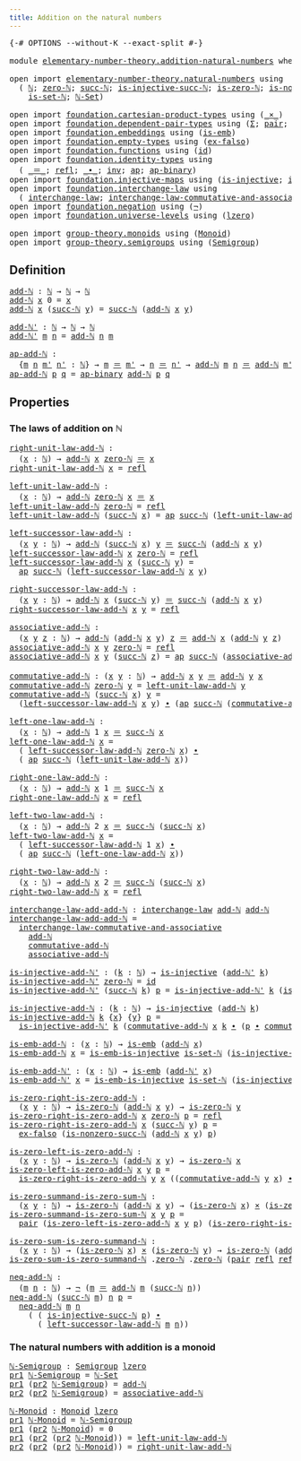 ```yaml
---
title: Addition on the natural numbers
---
```


<pre class="Agda"><a id="57" class="Symbol">{-#</a> <a id="61" class="Keyword">OPTIONS</a> <a id="69" class="Pragma">--without-K</a> <a id="81" class="Pragma">--exact-split</a> <a id="95" class="Symbol">#-}</a>

<a id="100" class="Keyword">module</a> <a id="107" href="elementary-number-theory.addition-natural-numbers.html" class="Module">elementary-number-theory.addition-natural-numbers</a> <a id="157" class="Keyword">where</a>

<a id="164" class="Keyword">open</a> <a id="169" class="Keyword">import</a> <a id="176" href="elementary-number-theory.natural-numbers.html" class="Module">elementary-number-theory.natural-numbers</a> <a id="217" class="Keyword">using</a>
  <a id="225" class="Symbol">(</a> <a id="227" href="elementary-number-theory.natural-numbers.html#1530" class="Datatype">ℕ</a><a id="228" class="Symbol">;</a> <a id="230" href="elementary-number-theory.natural-numbers.html#1551" class="InductiveConstructor">zero-ℕ</a><a id="236" class="Symbol">;</a> <a id="238" href="elementary-number-theory.natural-numbers.html#1564" class="InductiveConstructor">succ-ℕ</a><a id="244" class="Symbol">;</a> <a id="246" href="elementary-number-theory.natural-numbers.html#2549" class="Function">is-injective-succ-ℕ</a><a id="265" class="Symbol">;</a> <a id="267" href="elementary-number-theory.natural-numbers.html#1828" class="Function">is-zero-ℕ</a><a id="276" class="Symbol">;</a> <a id="278" href="elementary-number-theory.natural-numbers.html#2875" class="Function">is-nonzero-succ-ℕ</a><a id="295" class="Symbol">;</a>
    <a id="301" href="elementary-number-theory.natural-numbers.html#4371" class="Function">is-set-ℕ</a><a id="309" class="Symbol">;</a> <a id="311" href="elementary-number-theory.natural-numbers.html#4487" class="Function">ℕ-Set</a><a id="316" class="Symbol">)</a>
  
<a id="321" class="Keyword">open</a> <a id="326" class="Keyword">import</a> <a id="333" href="foundation.cartesian-product-types.html" class="Module">foundation.cartesian-product-types</a> <a id="368" class="Keyword">using</a> <a id="374" class="Symbol">(</a><a id="375" href="foundation-core.cartesian-product-types.html#590" class="Function Operator">_×_</a><a id="378" class="Symbol">)</a>
<a id="380" class="Keyword">open</a> <a id="385" class="Keyword">import</a> <a id="392" href="foundation.dependent-pair-types.html" class="Module">foundation.dependent-pair-types</a> <a id="424" class="Keyword">using</a> <a id="430" class="Symbol">(</a><a id="431" href="foundation-core.dependent-pair-types.html#515" class="Record">Σ</a><a id="432" class="Symbol">;</a> <a id="434" href="foundation-core.dependent-pair-types.html#588" class="InductiveConstructor">pair</a><a id="438" class="Symbol">;</a> <a id="440" href="foundation-core.dependent-pair-types.html#605" class="Field">pr1</a><a id="443" class="Symbol">;</a> <a id="445" href="foundation-core.dependent-pair-types.html#617" class="Field">pr2</a><a id="448" class="Symbol">)</a>
<a id="450" class="Keyword">open</a> <a id="455" class="Keyword">import</a> <a id="462" href="foundation.embeddings.html" class="Module">foundation.embeddings</a> <a id="484" class="Keyword">using</a> <a id="490" class="Symbol">(</a><a id="491" href="foundation-core.embeddings.html#992" class="Function">is-emb</a><a id="497" class="Symbol">)</a>
<a id="499" class="Keyword">open</a> <a id="504" class="Keyword">import</a> <a id="511" href="foundation.empty-types.html" class="Module">foundation.empty-types</a> <a id="534" class="Keyword">using</a> <a id="540" class="Symbol">(</a><a id="541" href="foundation-core.empty-types.html#1160" class="Function">ex-falso</a><a id="549" class="Symbol">)</a>
<a id="551" class="Keyword">open</a> <a id="556" class="Keyword">import</a> <a id="563" href="foundation.functions.html" class="Module">foundation.functions</a> <a id="584" class="Keyword">using</a> <a id="590" class="Symbol">(</a><a id="591" href="foundation-core.functions.html#322" class="Function">id</a><a id="593" class="Symbol">)</a>
<a id="595" class="Keyword">open</a> <a id="600" class="Keyword">import</a> <a id="607" href="foundation.identity-types.html" class="Module">foundation.identity-types</a> <a id="633" class="Keyword">using</a>
  <a id="641" class="Symbol">(</a> <a id="643" href="foundation-core.identity-types.html#1865" class="Function Operator">_＝_</a><a id="646" class="Symbol">;</a> <a id="648" href="foundation-core.identity-types.html#1820" class="InductiveConstructor">refl</a><a id="652" class="Symbol">;</a> <a id="654" href="foundation-core.identity-types.html#2425" class="Function Operator">_∙_</a><a id="657" class="Symbol">;</a> <a id="659" href="foundation-core.identity-types.html#2729" class="Function">inv</a><a id="662" class="Symbol">;</a> <a id="664" href="foundation-core.identity-types.html#4003" class="Function">ap</a><a id="666" class="Symbol">;</a> <a id="668" href="foundation-core.identity-types.html#7656" class="Function">ap-binary</a><a id="677" class="Symbol">)</a>
<a id="679" class="Keyword">open</a> <a id="684" class="Keyword">import</a> <a id="691" href="foundation.injective-maps.html" class="Module">foundation.injective-maps</a> <a id="717" class="Keyword">using</a> <a id="723" class="Symbol">(</a><a id="724" href="foundation.injective-maps.html#1309" class="Function">is-injective</a><a id="736" class="Symbol">;</a> <a id="738" href="foundation.injective-maps.html#4586" class="Function">is-emb-is-injective</a><a id="757" class="Symbol">)</a>
<a id="759" class="Keyword">open</a> <a id="764" class="Keyword">import</a> <a id="771" href="foundation.interchange-law.html" class="Module">foundation.interchange-law</a> <a id="798" class="Keyword">using</a>
  <a id="806" class="Symbol">(</a> <a id="808" href="foundation.interchange-law.html#1655" class="Function">interchange-law</a><a id="823" class="Symbol">;</a> <a id="825" href="foundation.interchange-law.html#1771" class="Function">interchange-law-commutative-and-associative</a><a id="868" class="Symbol">)</a>
<a id="870" class="Keyword">open</a> <a id="875" class="Keyword">import</a> <a id="882" href="foundation.negation.html" class="Module">foundation.negation</a> <a id="902" class="Keyword">using</a> <a id="908" class="Symbol">(</a><a id="909" href="foundation-core.negation.html#465" class="Function">¬</a><a id="910" class="Symbol">)</a>
<a id="912" class="Keyword">open</a> <a id="917" class="Keyword">import</a> <a id="924" href="foundation.universe-levels.html" class="Module">foundation.universe-levels</a> <a id="951" class="Keyword">using</a> <a id="957" class="Symbol">(</a><a id="958" href="Agda.Primitive.html#764" class="Primitive">lzero</a><a id="963" class="Symbol">)</a>

<a id="966" class="Keyword">open</a> <a id="971" class="Keyword">import</a> <a id="978" href="group-theory.monoids.html" class="Module">group-theory.monoids</a> <a id="999" class="Keyword">using</a> <a id="1005" class="Symbol">(</a><a id="1006" href="group-theory.monoids.html#1020" class="Function">Monoid</a><a id="1012" class="Symbol">)</a>
<a id="1014" class="Keyword">open</a> <a id="1019" class="Keyword">import</a> <a id="1026" href="group-theory.semigroups.html" class="Module">group-theory.semigroups</a> <a id="1050" class="Keyword">using</a> <a id="1056" class="Symbol">(</a><a id="1057" href="group-theory.semigroups.html#750" class="Function">Semigroup</a><a id="1066" class="Symbol">)</a>
</pre>
## Definition

<pre class="Agda"><a id="add-ℕ"></a><a id="1096" href="elementary-number-theory.addition-natural-numbers.html#1096" class="Function">add-ℕ</a> <a id="1102" class="Symbol">:</a> <a id="1104" href="elementary-number-theory.natural-numbers.html#1530" class="Datatype">ℕ</a> <a id="1106" class="Symbol">→</a> <a id="1108" href="elementary-number-theory.natural-numbers.html#1530" class="Datatype">ℕ</a> <a id="1110" class="Symbol">→</a> <a id="1112" href="elementary-number-theory.natural-numbers.html#1530" class="Datatype">ℕ</a>
<a id="1114" href="elementary-number-theory.addition-natural-numbers.html#1096" class="Function">add-ℕ</a> <a id="1120" href="elementary-number-theory.addition-natural-numbers.html#1120" class="Bound">x</a> <a id="1122" class="Number">0</a> <a id="1124" class="Symbol">=</a> <a id="1126" href="elementary-number-theory.addition-natural-numbers.html#1120" class="Bound">x</a>
<a id="1128" href="elementary-number-theory.addition-natural-numbers.html#1096" class="Function">add-ℕ</a> <a id="1134" href="elementary-number-theory.addition-natural-numbers.html#1134" class="Bound">x</a> <a id="1136" class="Symbol">(</a><a id="1137" href="elementary-number-theory.natural-numbers.html#1564" class="InductiveConstructor">succ-ℕ</a> <a id="1144" href="elementary-number-theory.addition-natural-numbers.html#1144" class="Bound">y</a><a id="1145" class="Symbol">)</a> <a id="1147" class="Symbol">=</a> <a id="1149" href="elementary-number-theory.natural-numbers.html#1564" class="InductiveConstructor">succ-ℕ</a> <a id="1156" class="Symbol">(</a><a id="1157" href="elementary-number-theory.addition-natural-numbers.html#1096" class="Function">add-ℕ</a> <a id="1163" href="elementary-number-theory.addition-natural-numbers.html#1134" class="Bound">x</a> <a id="1165" href="elementary-number-theory.addition-natural-numbers.html#1144" class="Bound">y</a><a id="1166" class="Symbol">)</a>

<a id="add-ℕ&#39;"></a><a id="1169" href="elementary-number-theory.addition-natural-numbers.html#1169" class="Function">add-ℕ&#39;</a> <a id="1176" class="Symbol">:</a> <a id="1178" href="elementary-number-theory.natural-numbers.html#1530" class="Datatype">ℕ</a> <a id="1180" class="Symbol">→</a> <a id="1182" href="elementary-number-theory.natural-numbers.html#1530" class="Datatype">ℕ</a> <a id="1184" class="Symbol">→</a> <a id="1186" href="elementary-number-theory.natural-numbers.html#1530" class="Datatype">ℕ</a>
<a id="1188" href="elementary-number-theory.addition-natural-numbers.html#1169" class="Function">add-ℕ&#39;</a> <a id="1195" href="elementary-number-theory.addition-natural-numbers.html#1195" class="Bound">m</a> <a id="1197" href="elementary-number-theory.addition-natural-numbers.html#1197" class="Bound">n</a> <a id="1199" class="Symbol">=</a> <a id="1201" href="elementary-number-theory.addition-natural-numbers.html#1096" class="Function">add-ℕ</a> <a id="1207" href="elementary-number-theory.addition-natural-numbers.html#1197" class="Bound">n</a> <a id="1209" href="elementary-number-theory.addition-natural-numbers.html#1195" class="Bound">m</a>

<a id="ap-add-ℕ"></a><a id="1212" href="elementary-number-theory.addition-natural-numbers.html#1212" class="Function">ap-add-ℕ</a> <a id="1221" class="Symbol">:</a>
  <a id="1225" class="Symbol">{</a><a id="1226" href="elementary-number-theory.addition-natural-numbers.html#1226" class="Bound">m</a> <a id="1228" href="elementary-number-theory.addition-natural-numbers.html#1228" class="Bound">n</a> <a id="1230" href="elementary-number-theory.addition-natural-numbers.html#1230" class="Bound">m&#39;</a> <a id="1233" href="elementary-number-theory.addition-natural-numbers.html#1233" class="Bound">n&#39;</a> <a id="1236" class="Symbol">:</a> <a id="1238" href="elementary-number-theory.natural-numbers.html#1530" class="Datatype">ℕ</a><a id="1239" class="Symbol">}</a> <a id="1241" class="Symbol">→</a> <a id="1243" href="elementary-number-theory.addition-natural-numbers.html#1226" class="Bound">m</a> <a id="1245" href="foundation-core.identity-types.html#1865" class="Function Operator">＝</a> <a id="1247" href="elementary-number-theory.addition-natural-numbers.html#1230" class="Bound">m&#39;</a> <a id="1250" class="Symbol">→</a> <a id="1252" href="elementary-number-theory.addition-natural-numbers.html#1228" class="Bound">n</a> <a id="1254" href="foundation-core.identity-types.html#1865" class="Function Operator">＝</a> <a id="1256" href="elementary-number-theory.addition-natural-numbers.html#1233" class="Bound">n&#39;</a> <a id="1259" class="Symbol">→</a> <a id="1261" href="elementary-number-theory.addition-natural-numbers.html#1096" class="Function">add-ℕ</a> <a id="1267" href="elementary-number-theory.addition-natural-numbers.html#1226" class="Bound">m</a> <a id="1269" href="elementary-number-theory.addition-natural-numbers.html#1228" class="Bound">n</a> <a id="1271" href="foundation-core.identity-types.html#1865" class="Function Operator">＝</a> <a id="1273" href="elementary-number-theory.addition-natural-numbers.html#1096" class="Function">add-ℕ</a> <a id="1279" href="elementary-number-theory.addition-natural-numbers.html#1230" class="Bound">m&#39;</a> <a id="1282" href="elementary-number-theory.addition-natural-numbers.html#1233" class="Bound">n&#39;</a>
<a id="1285" href="elementary-number-theory.addition-natural-numbers.html#1212" class="Function">ap-add-ℕ</a> <a id="1294" href="elementary-number-theory.addition-natural-numbers.html#1294" class="Bound">p</a> <a id="1296" href="elementary-number-theory.addition-natural-numbers.html#1296" class="Bound">q</a> <a id="1298" class="Symbol">=</a> <a id="1300" href="foundation-core.identity-types.html#7656" class="Function">ap-binary</a> <a id="1310" href="elementary-number-theory.addition-natural-numbers.html#1096" class="Function">add-ℕ</a> <a id="1316" href="elementary-number-theory.addition-natural-numbers.html#1294" class="Bound">p</a> <a id="1318" href="elementary-number-theory.addition-natural-numbers.html#1296" class="Bound">q</a>
</pre>
## Properties

### The laws of addition on ℕ

<pre class="Agda"><a id="right-unit-law-add-ℕ"></a><a id="1379" href="elementary-number-theory.addition-natural-numbers.html#1379" class="Function">right-unit-law-add-ℕ</a> <a id="1400" class="Symbol">:</a>
  <a id="1404" class="Symbol">(</a><a id="1405" href="elementary-number-theory.addition-natural-numbers.html#1405" class="Bound">x</a> <a id="1407" class="Symbol">:</a> <a id="1409" href="elementary-number-theory.natural-numbers.html#1530" class="Datatype">ℕ</a><a id="1410" class="Symbol">)</a> <a id="1412" class="Symbol">→</a> <a id="1414" href="elementary-number-theory.addition-natural-numbers.html#1096" class="Function">add-ℕ</a> <a id="1420" href="elementary-number-theory.addition-natural-numbers.html#1405" class="Bound">x</a> <a id="1422" href="elementary-number-theory.natural-numbers.html#1551" class="InductiveConstructor">zero-ℕ</a> <a id="1429" href="foundation-core.identity-types.html#1865" class="Function Operator">＝</a> <a id="1431" href="elementary-number-theory.addition-natural-numbers.html#1405" class="Bound">x</a>
<a id="1433" href="elementary-number-theory.addition-natural-numbers.html#1379" class="Function">right-unit-law-add-ℕ</a> <a id="1454" href="elementary-number-theory.addition-natural-numbers.html#1454" class="Bound">x</a> <a id="1456" class="Symbol">=</a> <a id="1458" href="foundation-core.identity-types.html#1820" class="InductiveConstructor">refl</a>

<a id="left-unit-law-add-ℕ"></a><a id="1464" href="elementary-number-theory.addition-natural-numbers.html#1464" class="Function">left-unit-law-add-ℕ</a> <a id="1484" class="Symbol">:</a>
  <a id="1488" class="Symbol">(</a><a id="1489" href="elementary-number-theory.addition-natural-numbers.html#1489" class="Bound">x</a> <a id="1491" class="Symbol">:</a> <a id="1493" href="elementary-number-theory.natural-numbers.html#1530" class="Datatype">ℕ</a><a id="1494" class="Symbol">)</a> <a id="1496" class="Symbol">→</a> <a id="1498" href="elementary-number-theory.addition-natural-numbers.html#1096" class="Function">add-ℕ</a> <a id="1504" href="elementary-number-theory.natural-numbers.html#1551" class="InductiveConstructor">zero-ℕ</a> <a id="1511" href="elementary-number-theory.addition-natural-numbers.html#1489" class="Bound">x</a> <a id="1513" href="foundation-core.identity-types.html#1865" class="Function Operator">＝</a> <a id="1515" href="elementary-number-theory.addition-natural-numbers.html#1489" class="Bound">x</a>
<a id="1517" href="elementary-number-theory.addition-natural-numbers.html#1464" class="Function">left-unit-law-add-ℕ</a> <a id="1537" href="elementary-number-theory.natural-numbers.html#1551" class="InductiveConstructor">zero-ℕ</a> <a id="1544" class="Symbol">=</a> <a id="1546" href="foundation-core.identity-types.html#1820" class="InductiveConstructor">refl</a>
<a id="1551" href="elementary-number-theory.addition-natural-numbers.html#1464" class="Function">left-unit-law-add-ℕ</a> <a id="1571" class="Symbol">(</a><a id="1572" href="elementary-number-theory.natural-numbers.html#1564" class="InductiveConstructor">succ-ℕ</a> <a id="1579" href="elementary-number-theory.addition-natural-numbers.html#1579" class="Bound">x</a><a id="1580" class="Symbol">)</a> <a id="1582" class="Symbol">=</a> <a id="1584" href="foundation-core.identity-types.html#4003" class="Function">ap</a> <a id="1587" href="elementary-number-theory.natural-numbers.html#1564" class="InductiveConstructor">succ-ℕ</a> <a id="1594" class="Symbol">(</a><a id="1595" href="elementary-number-theory.addition-natural-numbers.html#1464" class="Function">left-unit-law-add-ℕ</a> <a id="1615" href="elementary-number-theory.addition-natural-numbers.html#1579" class="Bound">x</a><a id="1616" class="Symbol">)</a>

<a id="left-successor-law-add-ℕ"></a><a id="1619" href="elementary-number-theory.addition-natural-numbers.html#1619" class="Function">left-successor-law-add-ℕ</a> <a id="1644" class="Symbol">:</a>
  <a id="1648" class="Symbol">(</a><a id="1649" href="elementary-number-theory.addition-natural-numbers.html#1649" class="Bound">x</a> <a id="1651" href="elementary-number-theory.addition-natural-numbers.html#1651" class="Bound">y</a> <a id="1653" class="Symbol">:</a> <a id="1655" href="elementary-number-theory.natural-numbers.html#1530" class="Datatype">ℕ</a><a id="1656" class="Symbol">)</a> <a id="1658" class="Symbol">→</a> <a id="1660" href="elementary-number-theory.addition-natural-numbers.html#1096" class="Function">add-ℕ</a> <a id="1666" class="Symbol">(</a><a id="1667" href="elementary-number-theory.natural-numbers.html#1564" class="InductiveConstructor">succ-ℕ</a> <a id="1674" href="elementary-number-theory.addition-natural-numbers.html#1649" class="Bound">x</a><a id="1675" class="Symbol">)</a> <a id="1677" href="elementary-number-theory.addition-natural-numbers.html#1651" class="Bound">y</a> <a id="1679" href="foundation-core.identity-types.html#1865" class="Function Operator">＝</a> <a id="1681" href="elementary-number-theory.natural-numbers.html#1564" class="InductiveConstructor">succ-ℕ</a> <a id="1688" class="Symbol">(</a><a id="1689" href="elementary-number-theory.addition-natural-numbers.html#1096" class="Function">add-ℕ</a> <a id="1695" href="elementary-number-theory.addition-natural-numbers.html#1649" class="Bound">x</a> <a id="1697" href="elementary-number-theory.addition-natural-numbers.html#1651" class="Bound">y</a><a id="1698" class="Symbol">)</a>
<a id="1700" href="elementary-number-theory.addition-natural-numbers.html#1619" class="Function">left-successor-law-add-ℕ</a> <a id="1725" href="elementary-number-theory.addition-natural-numbers.html#1725" class="Bound">x</a> <a id="1727" href="elementary-number-theory.natural-numbers.html#1551" class="InductiveConstructor">zero-ℕ</a> <a id="1734" class="Symbol">=</a> <a id="1736" href="foundation-core.identity-types.html#1820" class="InductiveConstructor">refl</a>
<a id="1741" href="elementary-number-theory.addition-natural-numbers.html#1619" class="Function">left-successor-law-add-ℕ</a> <a id="1766" href="elementary-number-theory.addition-natural-numbers.html#1766" class="Bound">x</a> <a id="1768" class="Symbol">(</a><a id="1769" href="elementary-number-theory.natural-numbers.html#1564" class="InductiveConstructor">succ-ℕ</a> <a id="1776" href="elementary-number-theory.addition-natural-numbers.html#1776" class="Bound">y</a><a id="1777" class="Symbol">)</a> <a id="1779" class="Symbol">=</a>
  <a id="1783" href="foundation-core.identity-types.html#4003" class="Function">ap</a> <a id="1786" href="elementary-number-theory.natural-numbers.html#1564" class="InductiveConstructor">succ-ℕ</a> <a id="1793" class="Symbol">(</a><a id="1794" href="elementary-number-theory.addition-natural-numbers.html#1619" class="Function">left-successor-law-add-ℕ</a> <a id="1819" href="elementary-number-theory.addition-natural-numbers.html#1766" class="Bound">x</a> <a id="1821" href="elementary-number-theory.addition-natural-numbers.html#1776" class="Bound">y</a><a id="1822" class="Symbol">)</a>
                                        
<a id="right-successor-law-add-ℕ"></a><a id="1865" href="elementary-number-theory.addition-natural-numbers.html#1865" class="Function">right-successor-law-add-ℕ</a> <a id="1891" class="Symbol">:</a>
  <a id="1895" class="Symbol">(</a><a id="1896" href="elementary-number-theory.addition-natural-numbers.html#1896" class="Bound">x</a> <a id="1898" href="elementary-number-theory.addition-natural-numbers.html#1898" class="Bound">y</a> <a id="1900" class="Symbol">:</a> <a id="1902" href="elementary-number-theory.natural-numbers.html#1530" class="Datatype">ℕ</a><a id="1903" class="Symbol">)</a> <a id="1905" class="Symbol">→</a> <a id="1907" href="elementary-number-theory.addition-natural-numbers.html#1096" class="Function">add-ℕ</a> <a id="1913" href="elementary-number-theory.addition-natural-numbers.html#1896" class="Bound">x</a> <a id="1915" class="Symbol">(</a><a id="1916" href="elementary-number-theory.natural-numbers.html#1564" class="InductiveConstructor">succ-ℕ</a> <a id="1923" href="elementary-number-theory.addition-natural-numbers.html#1898" class="Bound">y</a><a id="1924" class="Symbol">)</a> <a id="1926" href="foundation-core.identity-types.html#1865" class="Function Operator">＝</a> <a id="1928" href="elementary-number-theory.natural-numbers.html#1564" class="InductiveConstructor">succ-ℕ</a> <a id="1935" class="Symbol">(</a><a id="1936" href="elementary-number-theory.addition-natural-numbers.html#1096" class="Function">add-ℕ</a> <a id="1942" href="elementary-number-theory.addition-natural-numbers.html#1896" class="Bound">x</a> <a id="1944" href="elementary-number-theory.addition-natural-numbers.html#1898" class="Bound">y</a><a id="1945" class="Symbol">)</a>
<a id="1947" href="elementary-number-theory.addition-natural-numbers.html#1865" class="Function">right-successor-law-add-ℕ</a> <a id="1973" href="elementary-number-theory.addition-natural-numbers.html#1973" class="Bound">x</a> <a id="1975" href="elementary-number-theory.addition-natural-numbers.html#1975" class="Bound">y</a> <a id="1977" class="Symbol">=</a> <a id="1979" href="foundation-core.identity-types.html#1820" class="InductiveConstructor">refl</a>

<a id="associative-add-ℕ"></a><a id="1985" href="elementary-number-theory.addition-natural-numbers.html#1985" class="Function">associative-add-ℕ</a> <a id="2003" class="Symbol">:</a>
  <a id="2007" class="Symbol">(</a><a id="2008" href="elementary-number-theory.addition-natural-numbers.html#2008" class="Bound">x</a> <a id="2010" href="elementary-number-theory.addition-natural-numbers.html#2010" class="Bound">y</a> <a id="2012" href="elementary-number-theory.addition-natural-numbers.html#2012" class="Bound">z</a> <a id="2014" class="Symbol">:</a> <a id="2016" href="elementary-number-theory.natural-numbers.html#1530" class="Datatype">ℕ</a><a id="2017" class="Symbol">)</a> <a id="2019" class="Symbol">→</a> <a id="2021" href="elementary-number-theory.addition-natural-numbers.html#1096" class="Function">add-ℕ</a> <a id="2027" class="Symbol">(</a><a id="2028" href="elementary-number-theory.addition-natural-numbers.html#1096" class="Function">add-ℕ</a> <a id="2034" href="elementary-number-theory.addition-natural-numbers.html#2008" class="Bound">x</a> <a id="2036" href="elementary-number-theory.addition-natural-numbers.html#2010" class="Bound">y</a><a id="2037" class="Symbol">)</a> <a id="2039" href="elementary-number-theory.addition-natural-numbers.html#2012" class="Bound">z</a> <a id="2041" href="foundation-core.identity-types.html#1865" class="Function Operator">＝</a> <a id="2043" href="elementary-number-theory.addition-natural-numbers.html#1096" class="Function">add-ℕ</a> <a id="2049" href="elementary-number-theory.addition-natural-numbers.html#2008" class="Bound">x</a> <a id="2051" class="Symbol">(</a><a id="2052" href="elementary-number-theory.addition-natural-numbers.html#1096" class="Function">add-ℕ</a> <a id="2058" href="elementary-number-theory.addition-natural-numbers.html#2010" class="Bound">y</a> <a id="2060" href="elementary-number-theory.addition-natural-numbers.html#2012" class="Bound">z</a><a id="2061" class="Symbol">)</a>
<a id="2063" href="elementary-number-theory.addition-natural-numbers.html#1985" class="Function">associative-add-ℕ</a> <a id="2081" href="elementary-number-theory.addition-natural-numbers.html#2081" class="Bound">x</a> <a id="2083" href="elementary-number-theory.addition-natural-numbers.html#2083" class="Bound">y</a> <a id="2085" href="elementary-number-theory.natural-numbers.html#1551" class="InductiveConstructor">zero-ℕ</a> <a id="2092" class="Symbol">=</a> <a id="2094" href="foundation-core.identity-types.html#1820" class="InductiveConstructor">refl</a> 
<a id="2100" href="elementary-number-theory.addition-natural-numbers.html#1985" class="Function">associative-add-ℕ</a> <a id="2118" href="elementary-number-theory.addition-natural-numbers.html#2118" class="Bound">x</a> <a id="2120" href="elementary-number-theory.addition-natural-numbers.html#2120" class="Bound">y</a> <a id="2122" class="Symbol">(</a><a id="2123" href="elementary-number-theory.natural-numbers.html#1564" class="InductiveConstructor">succ-ℕ</a> <a id="2130" href="elementary-number-theory.addition-natural-numbers.html#2130" class="Bound">z</a><a id="2131" class="Symbol">)</a> <a id="2133" class="Symbol">=</a> <a id="2135" href="foundation-core.identity-types.html#4003" class="Function">ap</a> <a id="2138" href="elementary-number-theory.natural-numbers.html#1564" class="InductiveConstructor">succ-ℕ</a> <a id="2145" class="Symbol">(</a><a id="2146" href="elementary-number-theory.addition-natural-numbers.html#1985" class="Function">associative-add-ℕ</a> <a id="2164" href="elementary-number-theory.addition-natural-numbers.html#2118" class="Bound">x</a> <a id="2166" href="elementary-number-theory.addition-natural-numbers.html#2120" class="Bound">y</a> <a id="2168" href="elementary-number-theory.addition-natural-numbers.html#2130" class="Bound">z</a><a id="2169" class="Symbol">)</a>

<a id="commutative-add-ℕ"></a><a id="2172" href="elementary-number-theory.addition-natural-numbers.html#2172" class="Function">commutative-add-ℕ</a> <a id="2190" class="Symbol">:</a> <a id="2192" class="Symbol">(</a><a id="2193" href="elementary-number-theory.addition-natural-numbers.html#2193" class="Bound">x</a> <a id="2195" href="elementary-number-theory.addition-natural-numbers.html#2195" class="Bound">y</a> <a id="2197" class="Symbol">:</a> <a id="2199" href="elementary-number-theory.natural-numbers.html#1530" class="Datatype">ℕ</a><a id="2200" class="Symbol">)</a> <a id="2202" class="Symbol">→</a> <a id="2204" href="elementary-number-theory.addition-natural-numbers.html#1096" class="Function">add-ℕ</a> <a id="2210" href="elementary-number-theory.addition-natural-numbers.html#2193" class="Bound">x</a> <a id="2212" href="elementary-number-theory.addition-natural-numbers.html#2195" class="Bound">y</a> <a id="2214" href="foundation-core.identity-types.html#1865" class="Function Operator">＝</a> <a id="2216" href="elementary-number-theory.addition-natural-numbers.html#1096" class="Function">add-ℕ</a> <a id="2222" href="elementary-number-theory.addition-natural-numbers.html#2195" class="Bound">y</a> <a id="2224" href="elementary-number-theory.addition-natural-numbers.html#2193" class="Bound">x</a>
<a id="2226" href="elementary-number-theory.addition-natural-numbers.html#2172" class="Function">commutative-add-ℕ</a> <a id="2244" href="elementary-number-theory.natural-numbers.html#1551" class="InductiveConstructor">zero-ℕ</a> <a id="2251" href="elementary-number-theory.addition-natural-numbers.html#2251" class="Bound">y</a> <a id="2253" class="Symbol">=</a> <a id="2255" href="elementary-number-theory.addition-natural-numbers.html#1464" class="Function">left-unit-law-add-ℕ</a> <a id="2275" href="elementary-number-theory.addition-natural-numbers.html#2251" class="Bound">y</a>
<a id="2277" href="elementary-number-theory.addition-natural-numbers.html#2172" class="Function">commutative-add-ℕ</a> <a id="2295" class="Symbol">(</a><a id="2296" href="elementary-number-theory.natural-numbers.html#1564" class="InductiveConstructor">succ-ℕ</a> <a id="2303" href="elementary-number-theory.addition-natural-numbers.html#2303" class="Bound">x</a><a id="2304" class="Symbol">)</a> <a id="2306" href="elementary-number-theory.addition-natural-numbers.html#2306" class="Bound">y</a> <a id="2308" class="Symbol">=</a>
  <a id="2312" class="Symbol">(</a><a id="2313" href="elementary-number-theory.addition-natural-numbers.html#1619" class="Function">left-successor-law-add-ℕ</a> <a id="2338" href="elementary-number-theory.addition-natural-numbers.html#2303" class="Bound">x</a> <a id="2340" href="elementary-number-theory.addition-natural-numbers.html#2306" class="Bound">y</a><a id="2341" class="Symbol">)</a> <a id="2343" href="foundation-core.identity-types.html#2425" class="Function Operator">∙</a> <a id="2345" class="Symbol">(</a><a id="2346" href="foundation-core.identity-types.html#4003" class="Function">ap</a> <a id="2349" href="elementary-number-theory.natural-numbers.html#1564" class="InductiveConstructor">succ-ℕ</a> <a id="2356" class="Symbol">(</a><a id="2357" href="elementary-number-theory.addition-natural-numbers.html#2172" class="Function">commutative-add-ℕ</a> <a id="2375" href="elementary-number-theory.addition-natural-numbers.html#2303" class="Bound">x</a> <a id="2377" href="elementary-number-theory.addition-natural-numbers.html#2306" class="Bound">y</a><a id="2378" class="Symbol">))</a>

<a id="left-one-law-add-ℕ"></a><a id="2382" href="elementary-number-theory.addition-natural-numbers.html#2382" class="Function">left-one-law-add-ℕ</a> <a id="2401" class="Symbol">:</a>
  <a id="2405" class="Symbol">(</a><a id="2406" href="elementary-number-theory.addition-natural-numbers.html#2406" class="Bound">x</a> <a id="2408" class="Symbol">:</a> <a id="2410" href="elementary-number-theory.natural-numbers.html#1530" class="Datatype">ℕ</a><a id="2411" class="Symbol">)</a> <a id="2413" class="Symbol">→</a> <a id="2415" href="elementary-number-theory.addition-natural-numbers.html#1096" class="Function">add-ℕ</a> <a id="2421" class="Number">1</a> <a id="2423" href="elementary-number-theory.addition-natural-numbers.html#2406" class="Bound">x</a> <a id="2425" href="foundation-core.identity-types.html#1865" class="Function Operator">＝</a> <a id="2427" href="elementary-number-theory.natural-numbers.html#1564" class="InductiveConstructor">succ-ℕ</a> <a id="2434" href="elementary-number-theory.addition-natural-numbers.html#2406" class="Bound">x</a>
<a id="2436" href="elementary-number-theory.addition-natural-numbers.html#2382" class="Function">left-one-law-add-ℕ</a> <a id="2455" href="elementary-number-theory.addition-natural-numbers.html#2455" class="Bound">x</a> <a id="2457" class="Symbol">=</a>
  <a id="2461" class="Symbol">(</a> <a id="2463" href="elementary-number-theory.addition-natural-numbers.html#1619" class="Function">left-successor-law-add-ℕ</a> <a id="2488" href="elementary-number-theory.natural-numbers.html#1551" class="InductiveConstructor">zero-ℕ</a> <a id="2495" href="elementary-number-theory.addition-natural-numbers.html#2455" class="Bound">x</a><a id="2496" class="Symbol">)</a> <a id="2498" href="foundation-core.identity-types.html#2425" class="Function Operator">∙</a>
  <a id="2502" class="Symbol">(</a> <a id="2504" href="foundation-core.identity-types.html#4003" class="Function">ap</a> <a id="2507" href="elementary-number-theory.natural-numbers.html#1564" class="InductiveConstructor">succ-ℕ</a> <a id="2514" class="Symbol">(</a><a id="2515" href="elementary-number-theory.addition-natural-numbers.html#1464" class="Function">left-unit-law-add-ℕ</a> <a id="2535" href="elementary-number-theory.addition-natural-numbers.html#2455" class="Bound">x</a><a id="2536" class="Symbol">))</a>

<a id="right-one-law-add-ℕ"></a><a id="2540" href="elementary-number-theory.addition-natural-numbers.html#2540" class="Function">right-one-law-add-ℕ</a> <a id="2560" class="Symbol">:</a>
  <a id="2564" class="Symbol">(</a><a id="2565" href="elementary-number-theory.addition-natural-numbers.html#2565" class="Bound">x</a> <a id="2567" class="Symbol">:</a> <a id="2569" href="elementary-number-theory.natural-numbers.html#1530" class="Datatype">ℕ</a><a id="2570" class="Symbol">)</a> <a id="2572" class="Symbol">→</a> <a id="2574" href="elementary-number-theory.addition-natural-numbers.html#1096" class="Function">add-ℕ</a> <a id="2580" href="elementary-number-theory.addition-natural-numbers.html#2565" class="Bound">x</a> <a id="2582" class="Number">1</a> <a id="2584" href="foundation-core.identity-types.html#1865" class="Function Operator">＝</a> <a id="2586" href="elementary-number-theory.natural-numbers.html#1564" class="InductiveConstructor">succ-ℕ</a> <a id="2593" href="elementary-number-theory.addition-natural-numbers.html#2565" class="Bound">x</a>
<a id="2595" href="elementary-number-theory.addition-natural-numbers.html#2540" class="Function">right-one-law-add-ℕ</a> <a id="2615" href="elementary-number-theory.addition-natural-numbers.html#2615" class="Bound">x</a> <a id="2617" class="Symbol">=</a> <a id="2619" href="foundation-core.identity-types.html#1820" class="InductiveConstructor">refl</a>

<a id="left-two-law-add-ℕ"></a><a id="2625" href="elementary-number-theory.addition-natural-numbers.html#2625" class="Function">left-two-law-add-ℕ</a> <a id="2644" class="Symbol">:</a>
  <a id="2648" class="Symbol">(</a><a id="2649" href="elementary-number-theory.addition-natural-numbers.html#2649" class="Bound">x</a> <a id="2651" class="Symbol">:</a> <a id="2653" href="elementary-number-theory.natural-numbers.html#1530" class="Datatype">ℕ</a><a id="2654" class="Symbol">)</a> <a id="2656" class="Symbol">→</a> <a id="2658" href="elementary-number-theory.addition-natural-numbers.html#1096" class="Function">add-ℕ</a> <a id="2664" class="Number">2</a> <a id="2666" href="elementary-number-theory.addition-natural-numbers.html#2649" class="Bound">x</a> <a id="2668" href="foundation-core.identity-types.html#1865" class="Function Operator">＝</a> <a id="2670" href="elementary-number-theory.natural-numbers.html#1564" class="InductiveConstructor">succ-ℕ</a> <a id="2677" class="Symbol">(</a><a id="2678" href="elementary-number-theory.natural-numbers.html#1564" class="InductiveConstructor">succ-ℕ</a> <a id="2685" href="elementary-number-theory.addition-natural-numbers.html#2649" class="Bound">x</a><a id="2686" class="Symbol">)</a>
<a id="2688" href="elementary-number-theory.addition-natural-numbers.html#2625" class="Function">left-two-law-add-ℕ</a> <a id="2707" href="elementary-number-theory.addition-natural-numbers.html#2707" class="Bound">x</a> <a id="2709" class="Symbol">=</a>
  <a id="2713" class="Symbol">(</a> <a id="2715" href="elementary-number-theory.addition-natural-numbers.html#1619" class="Function">left-successor-law-add-ℕ</a> <a id="2740" class="Number">1</a> <a id="2742" href="elementary-number-theory.addition-natural-numbers.html#2707" class="Bound">x</a><a id="2743" class="Symbol">)</a> <a id="2745" href="foundation-core.identity-types.html#2425" class="Function Operator">∙</a>
  <a id="2749" class="Symbol">(</a> <a id="2751" href="foundation-core.identity-types.html#4003" class="Function">ap</a> <a id="2754" href="elementary-number-theory.natural-numbers.html#1564" class="InductiveConstructor">succ-ℕ</a> <a id="2761" class="Symbol">(</a><a id="2762" href="elementary-number-theory.addition-natural-numbers.html#2382" class="Function">left-one-law-add-ℕ</a> <a id="2781" href="elementary-number-theory.addition-natural-numbers.html#2707" class="Bound">x</a><a id="2782" class="Symbol">))</a>

<a id="right-two-law-add-ℕ"></a><a id="2786" href="elementary-number-theory.addition-natural-numbers.html#2786" class="Function">right-two-law-add-ℕ</a> <a id="2806" class="Symbol">:</a>
  <a id="2810" class="Symbol">(</a><a id="2811" href="elementary-number-theory.addition-natural-numbers.html#2811" class="Bound">x</a> <a id="2813" class="Symbol">:</a> <a id="2815" href="elementary-number-theory.natural-numbers.html#1530" class="Datatype">ℕ</a><a id="2816" class="Symbol">)</a> <a id="2818" class="Symbol">→</a> <a id="2820" href="elementary-number-theory.addition-natural-numbers.html#1096" class="Function">add-ℕ</a> <a id="2826" href="elementary-number-theory.addition-natural-numbers.html#2811" class="Bound">x</a> <a id="2828" class="Number">2</a> <a id="2830" href="foundation-core.identity-types.html#1865" class="Function Operator">＝</a> <a id="2832" href="elementary-number-theory.natural-numbers.html#1564" class="InductiveConstructor">succ-ℕ</a> <a id="2839" class="Symbol">(</a><a id="2840" href="elementary-number-theory.natural-numbers.html#1564" class="InductiveConstructor">succ-ℕ</a> <a id="2847" href="elementary-number-theory.addition-natural-numbers.html#2811" class="Bound">x</a><a id="2848" class="Symbol">)</a>
<a id="2850" href="elementary-number-theory.addition-natural-numbers.html#2786" class="Function">right-two-law-add-ℕ</a> <a id="2870" href="elementary-number-theory.addition-natural-numbers.html#2870" class="Bound">x</a> <a id="2872" class="Symbol">=</a> <a id="2874" href="foundation-core.identity-types.html#1820" class="InductiveConstructor">refl</a>

<a id="interchange-law-add-add-ℕ"></a><a id="2880" href="elementary-number-theory.addition-natural-numbers.html#2880" class="Function">interchange-law-add-add-ℕ</a> <a id="2906" class="Symbol">:</a> <a id="2908" href="foundation.interchange-law.html#1655" class="Function">interchange-law</a> <a id="2924" href="elementary-number-theory.addition-natural-numbers.html#1096" class="Function">add-ℕ</a> <a id="2930" href="elementary-number-theory.addition-natural-numbers.html#1096" class="Function">add-ℕ</a>
<a id="2936" href="elementary-number-theory.addition-natural-numbers.html#2880" class="Function">interchange-law-add-add-ℕ</a> <a id="2962" class="Symbol">=</a>
  <a id="2966" href="foundation.interchange-law.html#1771" class="Function">interchange-law-commutative-and-associative</a>
    <a id="3014" href="elementary-number-theory.addition-natural-numbers.html#1096" class="Function">add-ℕ</a>
    <a id="3024" href="elementary-number-theory.addition-natural-numbers.html#2172" class="Function">commutative-add-ℕ</a>
    <a id="3046" href="elementary-number-theory.addition-natural-numbers.html#1985" class="Function">associative-add-ℕ</a>

<a id="is-injective-add-ℕ&#39;"></a><a id="3065" href="elementary-number-theory.addition-natural-numbers.html#3065" class="Function">is-injective-add-ℕ&#39;</a> <a id="3085" class="Symbol">:</a> <a id="3087" class="Symbol">(</a><a id="3088" href="elementary-number-theory.addition-natural-numbers.html#3088" class="Bound">k</a> <a id="3090" class="Symbol">:</a> <a id="3092" href="elementary-number-theory.natural-numbers.html#1530" class="Datatype">ℕ</a><a id="3093" class="Symbol">)</a> <a id="3095" class="Symbol">→</a> <a id="3097" href="foundation.injective-maps.html#1309" class="Function">is-injective</a> <a id="3110" class="Symbol">(</a><a id="3111" href="elementary-number-theory.addition-natural-numbers.html#1169" class="Function">add-ℕ&#39;</a> <a id="3118" href="elementary-number-theory.addition-natural-numbers.html#3088" class="Bound">k</a><a id="3119" class="Symbol">)</a>
<a id="3121" href="elementary-number-theory.addition-natural-numbers.html#3065" class="Function">is-injective-add-ℕ&#39;</a> <a id="3141" href="elementary-number-theory.natural-numbers.html#1551" class="InductiveConstructor">zero-ℕ</a> <a id="3148" class="Symbol">=</a> <a id="3150" href="foundation-core.functions.html#322" class="Function">id</a>
<a id="3153" href="elementary-number-theory.addition-natural-numbers.html#3065" class="Function">is-injective-add-ℕ&#39;</a> <a id="3173" class="Symbol">(</a><a id="3174" href="elementary-number-theory.natural-numbers.html#1564" class="InductiveConstructor">succ-ℕ</a> <a id="3181" href="elementary-number-theory.addition-natural-numbers.html#3181" class="Bound">k</a><a id="3182" class="Symbol">)</a> <a id="3184" href="elementary-number-theory.addition-natural-numbers.html#3184" class="Bound">p</a> <a id="3186" class="Symbol">=</a> <a id="3188" href="elementary-number-theory.addition-natural-numbers.html#3065" class="Function">is-injective-add-ℕ&#39;</a> <a id="3208" href="elementary-number-theory.addition-natural-numbers.html#3181" class="Bound">k</a> <a id="3210" class="Symbol">(</a><a id="3211" href="elementary-number-theory.natural-numbers.html#2549" class="Function">is-injective-succ-ℕ</a> <a id="3231" href="elementary-number-theory.addition-natural-numbers.html#3184" class="Bound">p</a><a id="3232" class="Symbol">)</a>

<a id="is-injective-add-ℕ"></a><a id="3235" href="elementary-number-theory.addition-natural-numbers.html#3235" class="Function">is-injective-add-ℕ</a> <a id="3254" class="Symbol">:</a> <a id="3256" class="Symbol">(</a><a id="3257" href="elementary-number-theory.addition-natural-numbers.html#3257" class="Bound">k</a> <a id="3259" class="Symbol">:</a> <a id="3261" href="elementary-number-theory.natural-numbers.html#1530" class="Datatype">ℕ</a><a id="3262" class="Symbol">)</a> <a id="3264" class="Symbol">→</a> <a id="3266" href="foundation.injective-maps.html#1309" class="Function">is-injective</a> <a id="3279" class="Symbol">(</a><a id="3280" href="elementary-number-theory.addition-natural-numbers.html#1096" class="Function">add-ℕ</a> <a id="3286" href="elementary-number-theory.addition-natural-numbers.html#3257" class="Bound">k</a><a id="3287" class="Symbol">)</a>
<a id="3289" href="elementary-number-theory.addition-natural-numbers.html#3235" class="Function">is-injective-add-ℕ</a> <a id="3308" href="elementary-number-theory.addition-natural-numbers.html#3308" class="Bound">k</a> <a id="3310" class="Symbol">{</a><a id="3311" href="elementary-number-theory.addition-natural-numbers.html#3311" class="Bound">x</a><a id="3312" class="Symbol">}</a> <a id="3314" class="Symbol">{</a><a id="3315" href="elementary-number-theory.addition-natural-numbers.html#3315" class="Bound">y</a><a id="3316" class="Symbol">}</a> <a id="3318" href="elementary-number-theory.addition-natural-numbers.html#3318" class="Bound">p</a> <a id="3320" class="Symbol">=</a>
  <a id="3324" href="elementary-number-theory.addition-natural-numbers.html#3065" class="Function">is-injective-add-ℕ&#39;</a> <a id="3344" href="elementary-number-theory.addition-natural-numbers.html#3308" class="Bound">k</a> <a id="3346" class="Symbol">(</a><a id="3347" href="elementary-number-theory.addition-natural-numbers.html#2172" class="Function">commutative-add-ℕ</a> <a id="3365" href="elementary-number-theory.addition-natural-numbers.html#3311" class="Bound">x</a> <a id="3367" href="elementary-number-theory.addition-natural-numbers.html#3308" class="Bound">k</a> <a id="3369" href="foundation-core.identity-types.html#2425" class="Function Operator">∙</a> <a id="3371" class="Symbol">(</a><a id="3372" href="elementary-number-theory.addition-natural-numbers.html#3318" class="Bound">p</a> <a id="3374" href="foundation-core.identity-types.html#2425" class="Function Operator">∙</a> <a id="3376" href="elementary-number-theory.addition-natural-numbers.html#2172" class="Function">commutative-add-ℕ</a> <a id="3394" href="elementary-number-theory.addition-natural-numbers.html#3308" class="Bound">k</a> <a id="3396" href="elementary-number-theory.addition-natural-numbers.html#3315" class="Bound">y</a><a id="3397" class="Symbol">))</a>

<a id="is-emb-add-ℕ"></a><a id="3401" href="elementary-number-theory.addition-natural-numbers.html#3401" class="Function">is-emb-add-ℕ</a> <a id="3414" class="Symbol">:</a> <a id="3416" class="Symbol">(</a><a id="3417" href="elementary-number-theory.addition-natural-numbers.html#3417" class="Bound">x</a> <a id="3419" class="Symbol">:</a> <a id="3421" href="elementary-number-theory.natural-numbers.html#1530" class="Datatype">ℕ</a><a id="3422" class="Symbol">)</a> <a id="3424" class="Symbol">→</a> <a id="3426" href="foundation-core.embeddings.html#992" class="Function">is-emb</a> <a id="3433" class="Symbol">(</a><a id="3434" href="elementary-number-theory.addition-natural-numbers.html#1096" class="Function">add-ℕ</a> <a id="3440" href="elementary-number-theory.addition-natural-numbers.html#3417" class="Bound">x</a><a id="3441" class="Symbol">)</a>
<a id="3443" href="elementary-number-theory.addition-natural-numbers.html#3401" class="Function">is-emb-add-ℕ</a> <a id="3456" href="elementary-number-theory.addition-natural-numbers.html#3456" class="Bound">x</a> <a id="3458" class="Symbol">=</a> <a id="3460" href="foundation.injective-maps.html#4586" class="Function">is-emb-is-injective</a> <a id="3480" href="elementary-number-theory.natural-numbers.html#4371" class="Function">is-set-ℕ</a> <a id="3489" class="Symbol">(</a><a id="3490" href="elementary-number-theory.addition-natural-numbers.html#3235" class="Function">is-injective-add-ℕ</a> <a id="3509" href="elementary-number-theory.addition-natural-numbers.html#3456" class="Bound">x</a><a id="3510" class="Symbol">)</a>

<a id="is-emb-add-ℕ&#39;"></a><a id="3513" href="elementary-number-theory.addition-natural-numbers.html#3513" class="Function">is-emb-add-ℕ&#39;</a> <a id="3527" class="Symbol">:</a> <a id="3529" class="Symbol">(</a><a id="3530" href="elementary-number-theory.addition-natural-numbers.html#3530" class="Bound">x</a> <a id="3532" class="Symbol">:</a> <a id="3534" href="elementary-number-theory.natural-numbers.html#1530" class="Datatype">ℕ</a><a id="3535" class="Symbol">)</a> <a id="3537" class="Symbol">→</a> <a id="3539" href="foundation-core.embeddings.html#992" class="Function">is-emb</a> <a id="3546" class="Symbol">(</a><a id="3547" href="elementary-number-theory.addition-natural-numbers.html#1169" class="Function">add-ℕ&#39;</a> <a id="3554" href="elementary-number-theory.addition-natural-numbers.html#3530" class="Bound">x</a><a id="3555" class="Symbol">)</a>
<a id="3557" href="elementary-number-theory.addition-natural-numbers.html#3513" class="Function">is-emb-add-ℕ&#39;</a> <a id="3571" href="elementary-number-theory.addition-natural-numbers.html#3571" class="Bound">x</a> <a id="3573" class="Symbol">=</a> <a id="3575" href="foundation.injective-maps.html#4586" class="Function">is-emb-is-injective</a> <a id="3595" href="elementary-number-theory.natural-numbers.html#4371" class="Function">is-set-ℕ</a> <a id="3604" class="Symbol">(</a><a id="3605" href="elementary-number-theory.addition-natural-numbers.html#3065" class="Function">is-injective-add-ℕ&#39;</a> <a id="3625" href="elementary-number-theory.addition-natural-numbers.html#3571" class="Bound">x</a><a id="3626" class="Symbol">)</a>

<a id="is-zero-right-is-zero-add-ℕ"></a><a id="3629" href="elementary-number-theory.addition-natural-numbers.html#3629" class="Function">is-zero-right-is-zero-add-ℕ</a> <a id="3657" class="Symbol">:</a>
  <a id="3661" class="Symbol">(</a><a id="3662" href="elementary-number-theory.addition-natural-numbers.html#3662" class="Bound">x</a> <a id="3664" href="elementary-number-theory.addition-natural-numbers.html#3664" class="Bound">y</a> <a id="3666" class="Symbol">:</a> <a id="3668" href="elementary-number-theory.natural-numbers.html#1530" class="Datatype">ℕ</a><a id="3669" class="Symbol">)</a> <a id="3671" class="Symbol">→</a> <a id="3673" href="elementary-number-theory.natural-numbers.html#1828" class="Function">is-zero-ℕ</a> <a id="3683" class="Symbol">(</a><a id="3684" href="elementary-number-theory.addition-natural-numbers.html#1096" class="Function">add-ℕ</a> <a id="3690" href="elementary-number-theory.addition-natural-numbers.html#3662" class="Bound">x</a> <a id="3692" href="elementary-number-theory.addition-natural-numbers.html#3664" class="Bound">y</a><a id="3693" class="Symbol">)</a> <a id="3695" class="Symbol">→</a> <a id="3697" href="elementary-number-theory.natural-numbers.html#1828" class="Function">is-zero-ℕ</a> <a id="3707" href="elementary-number-theory.addition-natural-numbers.html#3664" class="Bound">y</a>
<a id="3709" href="elementary-number-theory.addition-natural-numbers.html#3629" class="Function">is-zero-right-is-zero-add-ℕ</a> <a id="3737" href="elementary-number-theory.addition-natural-numbers.html#3737" class="Bound">x</a> <a id="3739" href="elementary-number-theory.natural-numbers.html#1551" class="InductiveConstructor">zero-ℕ</a> <a id="3746" href="elementary-number-theory.addition-natural-numbers.html#3746" class="Bound">p</a> <a id="3748" class="Symbol">=</a> <a id="3750" href="foundation-core.identity-types.html#1820" class="InductiveConstructor">refl</a>
<a id="3755" href="elementary-number-theory.addition-natural-numbers.html#3629" class="Function">is-zero-right-is-zero-add-ℕ</a> <a id="3783" href="elementary-number-theory.addition-natural-numbers.html#3783" class="Bound">x</a> <a id="3785" class="Symbol">(</a><a id="3786" href="elementary-number-theory.natural-numbers.html#1564" class="InductiveConstructor">succ-ℕ</a> <a id="3793" href="elementary-number-theory.addition-natural-numbers.html#3793" class="Bound">y</a><a id="3794" class="Symbol">)</a> <a id="3796" href="elementary-number-theory.addition-natural-numbers.html#3796" class="Bound">p</a> <a id="3798" class="Symbol">=</a>
  <a id="3802" href="foundation-core.empty-types.html#1160" class="Function">ex-falso</a> <a id="3811" class="Symbol">(</a><a id="3812" href="elementary-number-theory.natural-numbers.html#2875" class="Function">is-nonzero-succ-ℕ</a> <a id="3830" class="Symbol">(</a><a id="3831" href="elementary-number-theory.addition-natural-numbers.html#1096" class="Function">add-ℕ</a> <a id="3837" href="elementary-number-theory.addition-natural-numbers.html#3783" class="Bound">x</a> <a id="3839" href="elementary-number-theory.addition-natural-numbers.html#3793" class="Bound">y</a><a id="3840" class="Symbol">)</a> <a id="3842" href="elementary-number-theory.addition-natural-numbers.html#3796" class="Bound">p</a><a id="3843" class="Symbol">)</a>

<a id="is-zero-left-is-zero-add-ℕ"></a><a id="3846" href="elementary-number-theory.addition-natural-numbers.html#3846" class="Function">is-zero-left-is-zero-add-ℕ</a> <a id="3873" class="Symbol">:</a>
  <a id="3877" class="Symbol">(</a><a id="3878" href="elementary-number-theory.addition-natural-numbers.html#3878" class="Bound">x</a> <a id="3880" href="elementary-number-theory.addition-natural-numbers.html#3880" class="Bound">y</a> <a id="3882" class="Symbol">:</a> <a id="3884" href="elementary-number-theory.natural-numbers.html#1530" class="Datatype">ℕ</a><a id="3885" class="Symbol">)</a> <a id="3887" class="Symbol">→</a> <a id="3889" href="elementary-number-theory.natural-numbers.html#1828" class="Function">is-zero-ℕ</a> <a id="3899" class="Symbol">(</a><a id="3900" href="elementary-number-theory.addition-natural-numbers.html#1096" class="Function">add-ℕ</a> <a id="3906" href="elementary-number-theory.addition-natural-numbers.html#3878" class="Bound">x</a> <a id="3908" href="elementary-number-theory.addition-natural-numbers.html#3880" class="Bound">y</a><a id="3909" class="Symbol">)</a> <a id="3911" class="Symbol">→</a> <a id="3913" href="elementary-number-theory.natural-numbers.html#1828" class="Function">is-zero-ℕ</a> <a id="3923" href="elementary-number-theory.addition-natural-numbers.html#3878" class="Bound">x</a>
<a id="3925" href="elementary-number-theory.addition-natural-numbers.html#3846" class="Function">is-zero-left-is-zero-add-ℕ</a> <a id="3952" href="elementary-number-theory.addition-natural-numbers.html#3952" class="Bound">x</a> <a id="3954" href="elementary-number-theory.addition-natural-numbers.html#3954" class="Bound">y</a> <a id="3956" href="elementary-number-theory.addition-natural-numbers.html#3956" class="Bound">p</a> <a id="3958" class="Symbol">=</a>
  <a id="3962" href="elementary-number-theory.addition-natural-numbers.html#3629" class="Function">is-zero-right-is-zero-add-ℕ</a> <a id="3990" href="elementary-number-theory.addition-natural-numbers.html#3954" class="Bound">y</a> <a id="3992" href="elementary-number-theory.addition-natural-numbers.html#3952" class="Bound">x</a> <a id="3994" class="Symbol">((</a><a id="3996" href="elementary-number-theory.addition-natural-numbers.html#2172" class="Function">commutative-add-ℕ</a> <a id="4014" href="elementary-number-theory.addition-natural-numbers.html#3954" class="Bound">y</a> <a id="4016" href="elementary-number-theory.addition-natural-numbers.html#3952" class="Bound">x</a><a id="4017" class="Symbol">)</a> <a id="4019" href="foundation-core.identity-types.html#2425" class="Function Operator">∙</a> <a id="4021" href="elementary-number-theory.addition-natural-numbers.html#3956" class="Bound">p</a><a id="4022" class="Symbol">)</a>

<a id="is-zero-summand-is-zero-sum-ℕ"></a><a id="4025" href="elementary-number-theory.addition-natural-numbers.html#4025" class="Function">is-zero-summand-is-zero-sum-ℕ</a> <a id="4055" class="Symbol">:</a>
  <a id="4059" class="Symbol">(</a><a id="4060" href="elementary-number-theory.addition-natural-numbers.html#4060" class="Bound">x</a> <a id="4062" href="elementary-number-theory.addition-natural-numbers.html#4062" class="Bound">y</a> <a id="4064" class="Symbol">:</a> <a id="4066" href="elementary-number-theory.natural-numbers.html#1530" class="Datatype">ℕ</a><a id="4067" class="Symbol">)</a> <a id="4069" class="Symbol">→</a> <a id="4071" href="elementary-number-theory.natural-numbers.html#1828" class="Function">is-zero-ℕ</a> <a id="4081" class="Symbol">(</a><a id="4082" href="elementary-number-theory.addition-natural-numbers.html#1096" class="Function">add-ℕ</a> <a id="4088" href="elementary-number-theory.addition-natural-numbers.html#4060" class="Bound">x</a> <a id="4090" href="elementary-number-theory.addition-natural-numbers.html#4062" class="Bound">y</a><a id="4091" class="Symbol">)</a> <a id="4093" class="Symbol">→</a> <a id="4095" class="Symbol">(</a><a id="4096" href="elementary-number-theory.natural-numbers.html#1828" class="Function">is-zero-ℕ</a> <a id="4106" href="elementary-number-theory.addition-natural-numbers.html#4060" class="Bound">x</a><a id="4107" class="Symbol">)</a> <a id="4109" href="foundation-core.cartesian-product-types.html#590" class="Function Operator">×</a> <a id="4111" class="Symbol">(</a><a id="4112" href="elementary-number-theory.natural-numbers.html#1828" class="Function">is-zero-ℕ</a> <a id="4122" href="elementary-number-theory.addition-natural-numbers.html#4062" class="Bound">y</a><a id="4123" class="Symbol">)</a>
<a id="4125" href="elementary-number-theory.addition-natural-numbers.html#4025" class="Function">is-zero-summand-is-zero-sum-ℕ</a> <a id="4155" href="elementary-number-theory.addition-natural-numbers.html#4155" class="Bound">x</a> <a id="4157" href="elementary-number-theory.addition-natural-numbers.html#4157" class="Bound">y</a> <a id="4159" href="elementary-number-theory.addition-natural-numbers.html#4159" class="Bound">p</a> <a id="4161" class="Symbol">=</a>
  <a id="4165" href="foundation-core.dependent-pair-types.html#588" class="InductiveConstructor">pair</a> <a id="4170" class="Symbol">(</a><a id="4171" href="elementary-number-theory.addition-natural-numbers.html#3846" class="Function">is-zero-left-is-zero-add-ℕ</a> <a id="4198" href="elementary-number-theory.addition-natural-numbers.html#4155" class="Bound">x</a> <a id="4200" href="elementary-number-theory.addition-natural-numbers.html#4157" class="Bound">y</a> <a id="4202" href="elementary-number-theory.addition-natural-numbers.html#4159" class="Bound">p</a><a id="4203" class="Symbol">)</a> <a id="4205" class="Symbol">(</a><a id="4206" href="elementary-number-theory.addition-natural-numbers.html#3629" class="Function">is-zero-right-is-zero-add-ℕ</a> <a id="4234" href="elementary-number-theory.addition-natural-numbers.html#4155" class="Bound">x</a> <a id="4236" href="elementary-number-theory.addition-natural-numbers.html#4157" class="Bound">y</a> <a id="4238" href="elementary-number-theory.addition-natural-numbers.html#4159" class="Bound">p</a><a id="4239" class="Symbol">)</a>

<a id="is-zero-sum-is-zero-summand-ℕ"></a><a id="4242" href="elementary-number-theory.addition-natural-numbers.html#4242" class="Function">is-zero-sum-is-zero-summand-ℕ</a> <a id="4272" class="Symbol">:</a>
  <a id="4276" class="Symbol">(</a><a id="4277" href="elementary-number-theory.addition-natural-numbers.html#4277" class="Bound">x</a> <a id="4279" href="elementary-number-theory.addition-natural-numbers.html#4279" class="Bound">y</a> <a id="4281" class="Symbol">:</a> <a id="4283" href="elementary-number-theory.natural-numbers.html#1530" class="Datatype">ℕ</a><a id="4284" class="Symbol">)</a> <a id="4286" class="Symbol">→</a> <a id="4288" class="Symbol">(</a><a id="4289" href="elementary-number-theory.natural-numbers.html#1828" class="Function">is-zero-ℕ</a> <a id="4299" href="elementary-number-theory.addition-natural-numbers.html#4277" class="Bound">x</a><a id="4300" class="Symbol">)</a> <a id="4302" href="foundation-core.cartesian-product-types.html#590" class="Function Operator">×</a> <a id="4304" class="Symbol">(</a><a id="4305" href="elementary-number-theory.natural-numbers.html#1828" class="Function">is-zero-ℕ</a> <a id="4315" href="elementary-number-theory.addition-natural-numbers.html#4279" class="Bound">y</a><a id="4316" class="Symbol">)</a> <a id="4318" class="Symbol">→</a> <a id="4320" href="elementary-number-theory.natural-numbers.html#1828" class="Function">is-zero-ℕ</a> <a id="4330" class="Symbol">(</a><a id="4331" href="elementary-number-theory.addition-natural-numbers.html#1096" class="Function">add-ℕ</a> <a id="4337" href="elementary-number-theory.addition-natural-numbers.html#4277" class="Bound">x</a> <a id="4339" href="elementary-number-theory.addition-natural-numbers.html#4279" class="Bound">y</a><a id="4340" class="Symbol">)</a>
<a id="4342" href="elementary-number-theory.addition-natural-numbers.html#4242" class="Function">is-zero-sum-is-zero-summand-ℕ</a> <a id="4372" class="DottedPattern Symbol">.</a><a id="4373" href="elementary-number-theory.natural-numbers.html#1551" class="DottedPattern InductiveConstructor">zero-ℕ</a> <a id="4380" class="DottedPattern Symbol">.</a><a id="4381" href="elementary-number-theory.natural-numbers.html#1551" class="DottedPattern InductiveConstructor">zero-ℕ</a> <a id="4388" class="Symbol">(</a><a id="4389" href="foundation-core.dependent-pair-types.html#588" class="InductiveConstructor">pair</a> <a id="4394" href="foundation-core.identity-types.html#1820" class="InductiveConstructor">refl</a> <a id="4399" href="foundation-core.identity-types.html#1820" class="InductiveConstructor">refl</a><a id="4403" class="Symbol">)</a> <a id="4405" class="Symbol">=</a> <a id="4407" href="foundation-core.identity-types.html#1820" class="InductiveConstructor">refl</a>

<a id="neq-add-ℕ"></a><a id="4413" href="elementary-number-theory.addition-natural-numbers.html#4413" class="Function">neq-add-ℕ</a> <a id="4423" class="Symbol">:</a>
  <a id="4427" class="Symbol">(</a><a id="4428" href="elementary-number-theory.addition-natural-numbers.html#4428" class="Bound">m</a> <a id="4430" href="elementary-number-theory.addition-natural-numbers.html#4430" class="Bound">n</a> <a id="4432" class="Symbol">:</a> <a id="4434" href="elementary-number-theory.natural-numbers.html#1530" class="Datatype">ℕ</a><a id="4435" class="Symbol">)</a> <a id="4437" class="Symbol">→</a> <a id="4439" href="foundation-core.negation.html#465" class="Function">¬</a> <a id="4441" class="Symbol">(</a><a id="4442" href="elementary-number-theory.addition-natural-numbers.html#4428" class="Bound">m</a> <a id="4444" href="foundation-core.identity-types.html#1865" class="Function Operator">＝</a> <a id="4446" href="elementary-number-theory.addition-natural-numbers.html#1096" class="Function">add-ℕ</a> <a id="4452" href="elementary-number-theory.addition-natural-numbers.html#4428" class="Bound">m</a> <a id="4454" class="Symbol">(</a><a id="4455" href="elementary-number-theory.natural-numbers.html#1564" class="InductiveConstructor">succ-ℕ</a> <a id="4462" href="elementary-number-theory.addition-natural-numbers.html#4430" class="Bound">n</a><a id="4463" class="Symbol">))</a>
<a id="4466" href="elementary-number-theory.addition-natural-numbers.html#4413" class="Function">neq-add-ℕ</a> <a id="4476" class="Symbol">(</a><a id="4477" href="elementary-number-theory.natural-numbers.html#1564" class="InductiveConstructor">succ-ℕ</a> <a id="4484" href="elementary-number-theory.addition-natural-numbers.html#4484" class="Bound">m</a><a id="4485" class="Symbol">)</a> <a id="4487" href="elementary-number-theory.addition-natural-numbers.html#4487" class="Bound">n</a> <a id="4489" href="elementary-number-theory.addition-natural-numbers.html#4489" class="Bound">p</a> <a id="4491" class="Symbol">=</a>
  <a id="4495" href="elementary-number-theory.addition-natural-numbers.html#4413" class="Function">neq-add-ℕ</a> <a id="4505" href="elementary-number-theory.addition-natural-numbers.html#4484" class="Bound">m</a> <a id="4507" href="elementary-number-theory.addition-natural-numbers.html#4487" class="Bound">n</a>
    <a id="4513" class="Symbol">(</a> <a id="4515" class="Symbol">(</a> <a id="4517" href="elementary-number-theory.natural-numbers.html#2549" class="Function">is-injective-succ-ℕ</a> <a id="4537" href="elementary-number-theory.addition-natural-numbers.html#4489" class="Bound">p</a><a id="4538" class="Symbol">)</a> <a id="4540" href="foundation-core.identity-types.html#2425" class="Function Operator">∙</a>
      <a id="4548" class="Symbol">(</a> <a id="4550" href="elementary-number-theory.addition-natural-numbers.html#1619" class="Function">left-successor-law-add-ℕ</a> <a id="4575" href="elementary-number-theory.addition-natural-numbers.html#4484" class="Bound">m</a> <a id="4577" href="elementary-number-theory.addition-natural-numbers.html#4487" class="Bound">n</a><a id="4578" class="Symbol">))</a>
</pre>
### The natural numbers with addition is a monoid

<pre class="Agda"><a id="ℕ-Semigroup"></a><a id="4645" href="elementary-number-theory.addition-natural-numbers.html#4645" class="Function">ℕ-Semigroup</a> <a id="4657" class="Symbol">:</a> <a id="4659" href="group-theory.semigroups.html#750" class="Function">Semigroup</a> <a id="4669" href="Agda.Primitive.html#764" class="Primitive">lzero</a>
<a id="4675" href="foundation-core.dependent-pair-types.html#605" class="Field">pr1</a> <a id="4679" href="elementary-number-theory.addition-natural-numbers.html#4645" class="Function">ℕ-Semigroup</a> <a id="4691" class="Symbol">=</a> <a id="4693" href="elementary-number-theory.natural-numbers.html#4487" class="Function">ℕ-Set</a>
<a id="4699" href="foundation-core.dependent-pair-types.html#605" class="Field">pr1</a> <a id="4703" class="Symbol">(</a><a id="4704" href="foundation-core.dependent-pair-types.html#617" class="Field">pr2</a> <a id="4708" href="elementary-number-theory.addition-natural-numbers.html#4645" class="Function">ℕ-Semigroup</a><a id="4719" class="Symbol">)</a> <a id="4721" class="Symbol">=</a> <a id="4723" href="elementary-number-theory.addition-natural-numbers.html#1096" class="Function">add-ℕ</a>
<a id="4729" href="foundation-core.dependent-pair-types.html#617" class="Field">pr2</a> <a id="4733" class="Symbol">(</a><a id="4734" href="foundation-core.dependent-pair-types.html#617" class="Field">pr2</a> <a id="4738" href="elementary-number-theory.addition-natural-numbers.html#4645" class="Function">ℕ-Semigroup</a><a id="4749" class="Symbol">)</a> <a id="4751" class="Symbol">=</a> <a id="4753" href="elementary-number-theory.addition-natural-numbers.html#1985" class="Function">associative-add-ℕ</a>

<a id="ℕ-Monoid"></a><a id="4772" href="elementary-number-theory.addition-natural-numbers.html#4772" class="Function">ℕ-Monoid</a> <a id="4781" class="Symbol">:</a> <a id="4783" href="group-theory.monoids.html#1020" class="Function">Monoid</a> <a id="4790" href="Agda.Primitive.html#764" class="Primitive">lzero</a>
<a id="4796" href="foundation-core.dependent-pair-types.html#605" class="Field">pr1</a> <a id="4800" href="elementary-number-theory.addition-natural-numbers.html#4772" class="Function">ℕ-Monoid</a> <a id="4809" class="Symbol">=</a> <a id="4811" href="elementary-number-theory.addition-natural-numbers.html#4645" class="Function">ℕ-Semigroup</a>
<a id="4823" href="foundation-core.dependent-pair-types.html#605" class="Field">pr1</a> <a id="4827" class="Symbol">(</a><a id="4828" href="foundation-core.dependent-pair-types.html#617" class="Field">pr2</a> <a id="4832" href="elementary-number-theory.addition-natural-numbers.html#4772" class="Function">ℕ-Monoid</a><a id="4840" class="Symbol">)</a> <a id="4842" class="Symbol">=</a> <a id="4844" class="Number">0</a>
<a id="4846" href="foundation-core.dependent-pair-types.html#605" class="Field">pr1</a> <a id="4850" class="Symbol">(</a><a id="4851" href="foundation-core.dependent-pair-types.html#617" class="Field">pr2</a> <a id="4855" class="Symbol">(</a><a id="4856" href="foundation-core.dependent-pair-types.html#617" class="Field">pr2</a> <a id="4860" href="elementary-number-theory.addition-natural-numbers.html#4772" class="Function">ℕ-Monoid</a><a id="4868" class="Symbol">))</a> <a id="4871" class="Symbol">=</a> <a id="4873" href="elementary-number-theory.addition-natural-numbers.html#1464" class="Function">left-unit-law-add-ℕ</a>
<a id="4893" href="foundation-core.dependent-pair-types.html#617" class="Field">pr2</a> <a id="4897" class="Symbol">(</a><a id="4898" href="foundation-core.dependent-pair-types.html#617" class="Field">pr2</a> <a id="4902" class="Symbol">(</a><a id="4903" href="foundation-core.dependent-pair-types.html#617" class="Field">pr2</a> <a id="4907" href="elementary-number-theory.addition-natural-numbers.html#4772" class="Function">ℕ-Monoid</a><a id="4915" class="Symbol">))</a> <a id="4918" class="Symbol">=</a> <a id="4920" href="elementary-number-theory.addition-natural-numbers.html#1379" class="Function">right-unit-law-add-ℕ</a>
</pre>